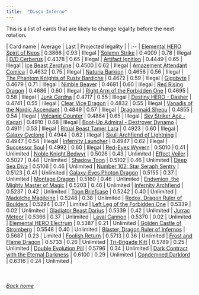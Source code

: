 ```yaml
---
title:  "Disco Inferno"
---
```


This is a list of cards that are likely to change legality before the next rotation.

| Card name | Average | Last | Projected legality |
| :-- |
[Elemental HERO Spirit of Neos](https://db.ygoprodeck.com/card/?search=Elemental%20HERO%20Spirit%20of%20Neos) | 0.3866 | 0.93 | Illegal |
[Solemn Strike](https://db.ygoprodeck.com/card/?search=Solemn%20Strike) | 0.4009 | 0.78 | Illegal |
[D/D Cerberus](https://db.ygoprodeck.com/card/?search=D/D%20Cerberus) | 0.4378 | 0.65 | Illegal |
[Artifact Ignition](https://db.ygoprodeck.com/card/?search=Artifact%20Ignition) | 0.4449 | 0.65 | Illegal |
[Ice Beast Zerofyne](https://db.ygoprodeck.com/card/?search=Ice%20Beast%20Zerofyne) | 0.4500 | 0.62 | Illegal |
[Amazement Attendant Comica](https://db.ygoprodeck.com/card/?search=Amazement%20Attendant%20Comica) | 0.4632 | 0.75 | Illegal |
[Naturia Barkion](https://db.ygoprodeck.com/card/?search=Naturia%20Barkion) | 0.4656 | 0.56 | Illegal |
[The Phantom Knights of Rusty Bardiche](https://db.ygoprodeck.com/card/?search=The%20Phantom%20Knights%20of%20Rusty%20Bardiche) | 0.4672 | 0.59 | Illegal |
[Gigobyte](https://db.ygoprodeck.com/card/?search=Gigobyte) | 0.4679 | 0.71 | Illegal |
[Nimble Beaver](https://db.ygoprodeck.com/card/?search=Nimble%20Beaver) | 0.4681 | 0.60 | Illegal |
[Red Rising Dragon](https://db.ygoprodeck.com/card/?search=Red%20Rising%20Dragon) | 0.4686 | 0.60 | Illegal |
[Right Arm of the Forbidden One](https://db.ygoprodeck.com/card/?search=Right%20Arm%20of%20the%20Forbidden%20One) | 0.4695 | 0.58 | Illegal |
[Junk Gardna](https://db.ygoprodeck.com/card/?search=Junk%20Gardna) | 0.4717 | 0.55 | Illegal |
[Destiny HERO - Dasher](https://db.ygoprodeck.com/card/?search=Destiny%20HERO%20-%20Dasher) | 0.4741 | 0.55 | Illegal |
[Clear Vice Dragon](https://db.ygoprodeck.com/card/?search=Clear%20Vice%20Dragon) | 0.4832 | 0.55 | Illegal |
[Vanadis of the Nordic Ascendant](https://db.ygoprodeck.com/card/?search=Vanadis%20of%20the%20Nordic%20Ascendant) | 0.4849 | 0.57 | Illegal |
[Dragonmaid Sheou](https://db.ygoprodeck.com/card/?search=Dragonmaid%20Sheou) | 0.4855 | 0.54 | Illegal |
[Volcanic Counter](https://db.ygoprodeck.com/card/?search=Volcanic%20Counter) | 0.4884 | 0.65 | Illegal |
[Sky Striker Ace - Kagari](https://db.ygoprodeck.com/card/?search=Sky%20Striker%20Ace%20-%20Kagari) | 0.4910 | 0.68 | Illegal |
[Boot-Up Admiral - Destroyer Dynamo](https://db.ygoprodeck.com/card/?search=Boot-Up%20Admiral%20-%20Destroyer%20Dynamo) | 0.4911 | 0.53 | Illegal |
[Ritual Beast Tamer Lara](https://db.ygoprodeck.com/card/?search=Ritual%20Beast%20Tamer%20Lara) | 0.4923 | 0.60 | Illegal |
[Galaxy Cyclone](https://db.ygoprodeck.com/card/?search=Galaxy%20Cyclone) | 0.4944 | 0.62 | Illegal |
[Skull Archfiend of Lightning](https://db.ygoprodeck.com/card/?search=Skull%20Archfiend%20of%20Lightning) | 0.4947 | 0.54 | Illegal |
[Infernity Launcher](https://db.ygoprodeck.com/card/?search=Infernity%20Launcher) | 0.4947 | 0.62 | Illegal |
[Successor Soul](https://db.ygoprodeck.com/card/?search=Successor%20Soul) | 0.4992 | 0.60 | Illegal |
[Red-Eyes Wyvern](https://db.ygoprodeck.com/card/?search=Red-Eyes%20Wyvern) | 0.5010 | 0.41 | Unlimited |
[Noble Knight Bedwyr](https://db.ygoprodeck.com/card/?search=Noble%20Knight%20Bedwyr) | 0.5026 | 0.43 | Unlimited |
[Effect Veiler](https://db.ygoprodeck.com/card/?search=Effect%20Veiler) | 0.5027 | 0.44 | Unlimited |
[Shadow Toon](https://db.ygoprodeck.com/card/?search=Shadow%20Toon) | 0.5102 | 0.46 | Unlimited |
[Deep Sea Diva](https://db.ygoprodeck.com/card/?search=Deep%20Sea%20Diva) | 0.5106 | 0.46 | Unlimited |
[Number 102: Star Seraph Sentry](https://db.ygoprodeck.com/card/?search=Number%20102:%20Star%20Seraph%20Sentry) | 0.5123 | 0.41 | Unlimited |
[Galaxy-Eyes Photon Dragon](https://db.ygoprodeck.com/card/?search=Galaxy-Eyes%20Photon%20Dragon) | 0.5155 | 0.37 | Unlimited |
[Montage Dragon](https://db.ygoprodeck.com/card/?search=Montage%20Dragon) | 0.5160 | 0.46 | Unlimited |
[Endymion, the Mighty Master of Magic](https://db.ygoprodeck.com/card/?search=Endymion,%20the%20Mighty%20Master%20of%20Magic) | 0.5203 | 0.46 | Unlimited |
[Infernity Archfiend](https://db.ygoprodeck.com/card/?search=Infernity%20Archfiend) | 0.5237 | 0.42 | Unlimited |
[Toon Briefcase](https://db.ygoprodeck.com/card/?search=Toon%20Briefcase) | 0.5242 | 0.40 | Unlimited |
[Madolche Magileine](https://db.ygoprodeck.com/card/?search=Madolche%20Magileine) | 0.5248 | 0.38 | Unlimited |
[Redox, Dragon Ruler of Boulders](https://db.ygoprodeck.com/card/?search=Redox,%20Dragon%20Ruler%20of%20Boulders) | 0.5294 | 0.37 | Limited |
[Left Leg of the Forbidden One](https://db.ygoprodeck.com/card/?search=Left%20Leg%20of%20the%20Forbidden%20One) | 0.5339 | 0.02 | Unlimited |
[Gladiator Beast Darius](https://db.ygoprodeck.com/card/?search=Gladiator%20Beast%20Darius) | 0.5339 | 0.42 | Unlimited |
[Jurrac Meteor](https://db.ygoprodeck.com/card/?search=Jurrac%20Meteor) | 0.5366 | 0.37 | Unlimited |
[Laval Cannon](https://db.ygoprodeck.com/card/?search=Laval%20Cannon) | 0.5370 | 0.02 | Unlimited |
[Elemental HERO Electrum](https://db.ygoprodeck.com/card/?search=Elemental%20HERO%20Electrum) | 0.5387 | 0.21 | Unlimited |
[Golden Castle of Stromberg](https://db.ygoprodeck.com/card/?search=Golden%20Castle%20of%20Stromberg) | 0.5548 | 0.40 | Unlimited |
[Blaster, Dragon Ruler of Infernos](https://db.ygoprodeck.com/card/?search=Blaster,%20Dragon%20Ruler%20of%20Infernos) | 0.5687 | 0.23 | Limited |
[Foolish Return](https://db.ygoprodeck.com/card/?search=Foolish%20Return) | 0.5713 | 0.36 | Unlimited |
[Frost and Flame Dragon](https://db.ygoprodeck.com/card/?search=Frost%20and%20Flame%20Dragon) | 0.5733 | 0.26 | Unlimited |
[Tri-Brigade Kitt](https://db.ygoprodeck.com/card/?search=Tri-Brigade%20Kitt) | 0.5789 | 0.25 | Unlimited |
[Double Evolution Pill](https://db.ygoprodeck.com/card/?search=Double%20Evolution%20Pill) | 0.5796 | 0.34 | Unlimited |
[Dark Contract with the Eternal Darkness](https://db.ygoprodeck.com/card/?search=Dark%20Contract%20with%20the%20Eternal%20Darkness) | 0.6100 | 0.29 | Unlimited |
[Condemned Darklord](https://db.ygoprodeck.com/card/?search=Condemned%20Darklord) | 0.6316 | 0.24 | Unlimited |

<br>

###### [Back home](index)
